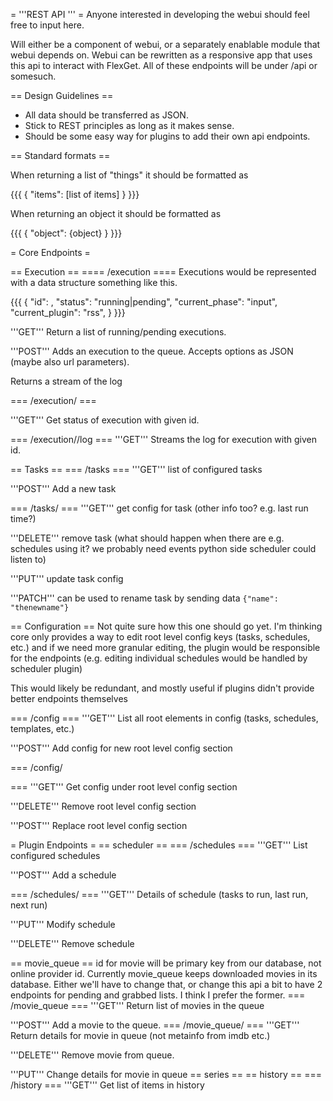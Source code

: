 = '''REST API ''' =
Anyone interested in developing the webui should feel free to input here.

Will either be a component of webui, or a separately enablable module that webui depends on. Webui can be rewritten as a responsive app that uses this api to interact with FlexGet. All of these endpoints will be under /api or somesuch.

== Design Guidelines ==

- All data should be transferred as JSON.
- Stick to REST principles as long as it makes sense.
- Should be some easy way for plugins to add their own api endpoints.

== Standard formats ==

When returning a list of "things" it should be formatted as

{{{
{
  "items": [list of items]
}
}}}

When returning an object it should be formatted as 

{{{
{
  "object": {object}
}
}}}

= Core Endpoints =

== Execution ==
==== /execution ====
Executions would be represented with a data structure something like this.

{{{
{
  "id": <id in queue>,
  "status": "running|pending",
  "current_phase": "input",
  "current_plugin": "rss",
}
}}}

'''GET'''
Return a list of running/pending executions.

'''POST'''
Adds an execution to the queue. Accepts options as JSON (maybe also url parameters).

Returns a stream of the log

=== /execution/<id> ===

'''GET'''
Get status of execution with given id.

=== /execution/<id>/log ===
'''GET''' Streams the log for execution with given id.

== Tasks ==
=== /tasks ===
'''GET''' list of configured tasks

'''POST''' Add a new task

=== /tasks/<taskname> ===
'''GET''' get config for task (other info too? e.g. last run time?)

'''DELETE''' remove task (what should happen when there are e.g. schedules using it? we probably need events python side scheduler could listen to)

'''PUT''' update task config

'''PATCH''' can be used to rename task by sending data `{"name": "thenewname"}`

== Configuration ==
Not quite sure how this one should go yet. I'm thinking core only provides a way to edit root level config keys (tasks, schedules, etc.) and if we need more granular editing, the plugin would be responsible for the endpoints (e.g. editing individual schedules would be handled by scheduler plugin)

This would likely be redundant, and mostly useful if plugins didn't provide better endpoints themselves

=== /config ===
'''GET''' List all root elements in config (tasks, schedules, templates, etc.)

'''POST''' Add config for new root level config section

=== /config/<section> ===
'''GET''' Get config under root level config section

'''DELETE''' Remove root level config section

'''POST''' Replace root level config section

= Plugin Endpoints =
== scheduler ==
=== /schedules ===
'''GET''' List configured schedules

'''POST''' Add a schedule

=== /schedules/<id> ===
'''GET''' Details of schedule (tasks to run, last run, next run)

'''PUT''' Modify schedule

'''DELETE''' Remove schedule

== movie_queue ==
id for movie will be primary key from our database, not online provider id.
Currently movie_queue keeps downloaded movies in its database. Either we'll have to change that, or change this api a bit to have 2 endpoints for pending and grabbed lists. I think I prefer the former.
=== /movie_queue ===
'''GET''' Return list of movies in the queue

'''POST''' Add a movie to the queue.
=== /movie_queue/<id> ===
'''GET''' Return details for movie in queue (not metainfo from imdb etc.)

'''DELETE''' Remove movie from queue.

'''PUT''' Change details for movie in queue
== series ==
== history ==
=== /history ===
'''GET''' Get list of items in history
